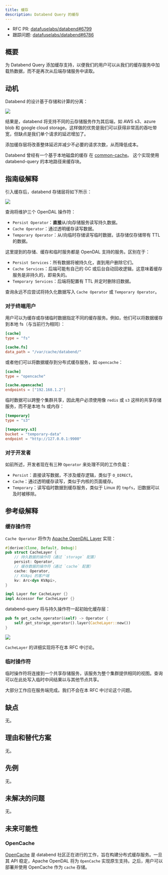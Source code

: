 ```yaml
---
title: 缓存
description: Databend Query 的缓存
---
```


- RFC PR: [datafuselabs/databend#6799](https://github.com/datafuselabs/databend/pull/6799)
- 跟踪问题: [datafuselabs/databend#6786](https://github.com/datafuselabs/databend/issues/6786)

## 概要

为 Databend Query 添加缓存支持，以便我们的用户可以从我们的缓存服务中加载热数据，而不是再次从后端存储服务中读取。

## 动机

Databend 的设计基于存储和计算的分离：

![](/img/rfc/20220725-cache/architecture.svg)

结果是，databend 将支持不同的云存储服务作为其后端，如 AWS s3、azure blob 和 google cloud storage。这样做的优势是我们可以获得非常高的吞吐带宽，但缺点是我们单个请求的延迟增加了。

添加缓存层将改善整体延迟并减少不必要的请求次数，从而降低成本。

Databend 曾经有一个基于本地磁盘的缓存
在 [common-cache](https://github.com/datafuselabs/databend/tree/cd5124c4fbf53e8992f820c7b0a0fbc6442876e6/common/cache)。
这个实现使用 databend-query 的本地路径来缓存块。

## 指南级解释

引入缓存后，databend 存储层将如下所示：

![](/img/rfc/20220725-cache/cache.png)

查询将维护三个 OpenDAL 操作符：

- `Persist Operator`：**直接**从/向存储服务读写持久数据。
- `Cache Operator`：通过透明缓存读写数据。
- `Temporary Operator`：从/向临时存储读写临时数据，该存储仅存储带有 TTL 的数据。

这里提到的存储、缓存和临时服务都是 OpenDAL 支持的服务。区别在于：

- `Persist Services`：所有数据将被持久化，直到用户删除它们。
- `Cache Services`：后端可能有自己的 GC 或后台自动回收逻辑，这意味着缓存服务是非持久的，即易失的。
- `Temporary Services`：后端将配置有 TTL 并定时删除旧数据。

查询永远不应尝试将持久化数据写入 `Cache Operator` 或 `Temporary Operator`。

### 对于终端用户

用户可以为缓存或存储临时数据指定不同的缓存服务。例如，他们可以将数据缓存到本地 fs（与当前行为相同）：

```toml
[cache]
type = "fs"

[cache.fs]
data_path = "/var/cache/databend/"
```

或者他们可以将数据缓存到分布式缓存服务，如 `opencache`：

```toml
[cache]
type = "opencache"

[cache.opencache]
endpoints = ["192.168.1.2"]
```

临时数据可以跨整个集群共享，因此用户必须使用像 `redis` 或 `s3` 这样的共享存储服务，而不是本地 fs 或内存：

```toml
[temporary]
type = "s3"

[temporary.s3]
bucket = "temporary-data"
endpoint = "http://127.0.0.1:9900"
```

### 对于开发者

如前所述，开发者现在有三种 `Operator` 来处理不同的工作负载：

- `Persist`：直接读写数据，不涉及缓存逻辑，类似于 `O_DIRECT`。
- `Cache`：通过透明缓存读写，类似于内核的页面缓存。
- `Temporary`：读写临时数据到缓存服务，类似于 Linux 的 `tmpfs`，旧数据可以及时被移除。

## 参考级解释

### 缓存操作符

`Cache Operator` 将作为 [Apache OpenDAL Layer](https://docs.rs/opendal/0.11.2/opendal/trait.Layer.html) 实现：

```rust
#[derive(Clone, Default, Debug)]
pub struct CacheLayer {
    // 持久数据的操作符（通过 `storage` 配置）
    persist: Operator,
    // 缓存数据的操作符（通过 `cache` 配置）
    cache: Operator,
    // KVApi 的客户端
    kv: Arc<dyn KVApi>,
}

impl Layer for CacheLayer {}
impl Accessor for CacheLayer {}
```

databend-query 将与持久操作符一起初始化缓存层：

```rust
pub fn get_cache_operator(&self) -> Operator {
    self.get_storage_operator().layer(CacheLayer::new())
}
```

![](/img/rfc/20220725-cache/cache-operator.png)

`CacheLayer` 的详细实现将不在本 RFC 中讨论。

### 临时操作符

临时操作符将连接到一个共享存储服务，该服务为整个集群提供相同的视图。查询可以在此处写入临时中间结果以与其他节点共享。

大部分工作应在服务端完成。我们不会在本 RFC 中讨论这个问题。

## 缺点

无。

## 理由和替代方案

无。

## 先例

无。

## 未解决的问题

无。

## 未来可能性

### OpenCache

[OpenCache](https://github.com/datafuselabs/opencache) 是 databend 社区正在进行的工作，旨在构建分布式缓存服务。一旦其 API 稳定，Apache OpenDAL 将为 `OpenCache` 实现原生支持。之后，用户可以部署并使用 OpenCache 作为 `cache` 存储。